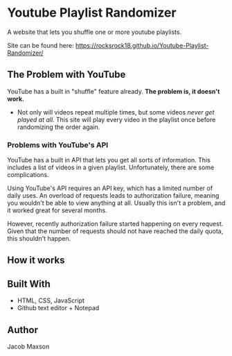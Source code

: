# Youtube Playlist Randomizer

A website that lets you shuffle one or more youtube playlists.

Site can be found here: https://rocksrock18.github.io/Youtube-Playlist-Randomizer/

## The Problem with YouTube

YouTube has a built in "shuffle" feature already. **The problem is, it doesn't work.**
- Not only will videos repeat multiple times, but some videos *never get played at all.*
This site will play every video in the playlist once before randomizing the order again.

### Problems with YouTube's API

YouTube has a built in API that lets you get all sorts of information. This includes a list of videos in a given playlist. Unfortunately, there are some complications.

Using YouTube's API requires an API key, which has a limited number of daily uses. An overload of requests leads to authorization failure, meaning you wouldn't be able to view anything at all. Usually this isn't a problem, and it worked great for several months.

However, recently authorization failure started happening on every request. Given that the number of requests should not have reached the daily quota, this shouldn't happen.

## How it works



## Built With
* HTML, CSS, JavaScript
* Github text editor + Notepad

## Author
Jacob Maxson
